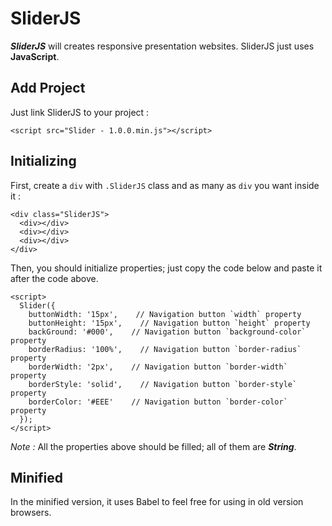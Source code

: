 # SliderJS

***SliderJS*** will creates responsive presentation websites. SliderJS just uses **JavaScript**.

## Add Project

Just link SliderJS to your project :
```
<script src="Slider - 1.0.0.min.js"></script>
```

## Initializing

First, create a `div` with `.SliderJS` class and as many as `div` you want inside it :
```
<div class="SliderJS">
  <div></div>
  <div></div>
  <div></div>
</div>
```

Then, you should initialize properties; just copy the code below and paste it after the code above.
```
<script>
  Slider({
    buttonWidth: '15px',    // Navigation button `width` property
    buttonHeight: '15px',    // Navigation button `height` property
    backGround: '#000',    // Navigation button `background-color` property
    borderRadius: '100%',    // Navigation button `border-radius` property
    borderWidth: '2px',    // Navigation button `border-width` property
    borderStyle: 'solid',    // Navigation button `border-style` property
    borderColor: '#EEE'    // Navigation button `border-color` property
  });
</script>
```
*Note :* All the properties above should be filled; all of them are ***String***.

## Minified

In the minified version, it uses Babel to feel free for using in old version browsers.
